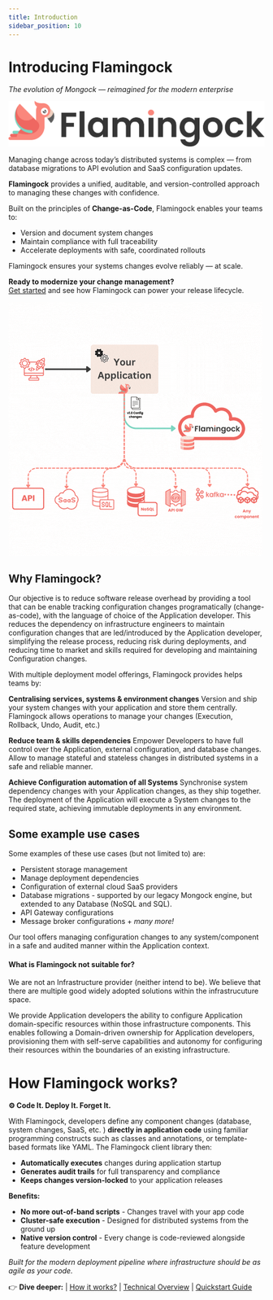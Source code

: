 ```yaml
---
title: Introduction
sidebar_position: 10
---
```


# Introducing Flamingock
*The evolution of Mongock — reimagined for the modern enterprise*

![Flamingock logo](../../static/img/Flamingock-04.png)

Managing change across today’s distributed systems is complex — from database migrations to API evolution and SaaS configuration updates.

**Flamingock** provides a unified, auditable, and version-controlled approach to managing these changes with confidence.

Built on the principles of **Change-as-Code**, Flamingock enables your teams to:

- Version and document system changes  
- Maintain compliance with full traceability  
- Accelerate deployments with safe, coordinated rollouts

Flamingock ensures your systems changes evolve reliably — at scale.

**Ready to modernize your change management?**  
[Get started](../getting-started/get-started.md) and see how Flamingock can power your release lifecycle.


![Flamingock gif](../../static/img/Flamingock%20process%20animation%20(1).gif)

## Why Flamingock?
Our objective is to reduce software release overhead by providing a tool that can be enable tracking configuration changes  programatically (change-as-code), with the language of choice of the Application developer.  This reduces the dependency on infrastructure engineers to maintain configuration changes that are led/introduced by the Application developer, simplifying the release process, reducing risk during deployments, and reducing time to market and skills required for developing and maintaining Configuration changes.

With multiple deployment model offerings, Flamingock provides helps teams by:

**Centralising services, systems & environment changes**
Version and ship your system changes with your application and store them centrally. Flamingock allows operations to manage your changes (Execution, Rollback, Undo, Audit, etc.)

**Reduce team & skills dependencies**
Empower Developers to have full control over the Application, external configuration, and database changes. Allow to manage stateful and stateless changes in distributed systems in a safe and reliable manner.

**Achieve Configuration automation of all Systems**
Synchronise system dependency changes with your Application changes, as they ship together. The deployment of the Application will execute a System changes to the required state, achieving immutable deployments in any environment.


## Some example use cases

Some examples of these use cases (but not limited to) are:

- Persistent storage management
- Manage deployment dependencies
- Configuration of external cloud SaaS providers
- Database migrations - supported by our legacy Mongock engine, but extended to any Database (NoSQL and SQL).
- API Gateway configurations
- Message broker configurations + *many more!*

Our tool offers managing configuration changes to any system/component in a safe and audited manner within the Application context.


#### What is Flamingock not suitable for?

We are not an Infrastructure provider (neither intend to be). We believe that there are multiple good widely adopted solutions within the infrastrucuture space. 

We provide Application developers the ability to configure Application domain-specific resources within those infrastructure components. This enables following a Domain-driven ownership for Application developers, provisioning them with self-serve capabilities and autonomy for configuring their resources within the boundaries of an existing infrastructure.

# How Flamingock works?

**⚙️ Code It. Deploy It. Forget It.**  

With Flamingock, developers define any component changes (database, system changes, SaaS, etc. )  **directly in application code** using familiar programming constructs such as classes and annotations, or template-based formats like YAML. The Flamingock client library then:  

- **Automatically executes** changes during application startup  
- **Generates audit trails** for full transparency and compliance  
- **Keeps changes version-locked** to your application releases  

**Benefits:**  
- **No more out-of-band scripts** - Changes travel with your app code  
- **Cluster-safe execution** - Designed for distributed systems from the ground up  
- **Native version control** - Every change is code-reviewed alongside feature development  

*Built for the modern deployment pipeline where infrastructure should be as agile as your code.*  

👉 **Dive deeper:** | [How it works?](../getting-started/how-it-works.md)  | [Technical Overview](technical-overview.md) | [Quickstart Guide](../getting-started/get-started.md)